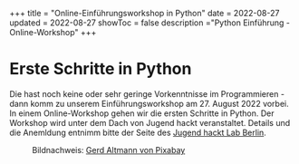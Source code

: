 +++
title = "Online-Einführungsworkshop in Python"
date = 2022-08-27
updated = 2022-08-27
showToc = false
description ="Python Einführung - Online-Workshop"
+++

<script lang="ts">
    import Figure from '$lib/components/Figure.svelte';
    import Button from '$lib/components/Button.svelte';    
    import UserRectangle from "phosphor-svelte/lib/UserRectangle";
</script>

# Erste Schritte in Python

Die hast noch keine oder sehr geringe Vorkenntnisse im Programmieren - dann komm zu unserem Einführungsworkshop am 27. August 2022 vorbei. In einem Online-Workshop gehen wir die ersten Schritte in Python. Der Workshop wird unter dem Dach von Jugend hackt veranstaltet. Details und die Anemldung entnimm bitte der Seite des [Jugend hackt Lab Berlin](https://jugendhackt.org/lab/berlin/).

<Figure src="/images/python-snake.jpg" alt="Python-Schlange" />

Bildnachweis: [Gerd Altmann von Pixabay](https://pixabay.com//?utm_source=link-attribution&utm_medium=referral&utm_campaign=image&utm_content=483010)
